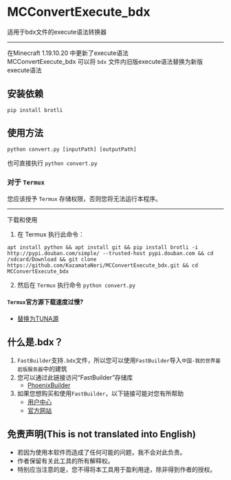 # MCConvertExecute_bdx
适用于bdx文件的execute语法转换器
***
在Minecraft 1.19.10.20 中更新了execute语法<br>
MCConvertExecute_bdx 可以将 `bdx` 文件内旧版execute语法替换为新版execute语法<br>
## 安装依赖
```
pip install brotli
```
## 使用方法
```
python convert.py [inputPath] [outputPath]
```
也可直接执行 `python convert.py`
### 对于 `Termux` 
您应该授予 `Termux` 存储权限，否则您将无法运行本程序。
***
下载和使用<br>
1. 在 Termux 执行此命令：
```shell
apt install python && apt install git && pip install brotli -i http://pypi.douban.com/simple/ --trusted-host pypi.douban.com && cd /sdcard/Download && git clone https://github.com/KazamataNeri/MCConvertExecute_bdx.git && cd MCConvertExecute_bdx
```
2. 然后在 `Termux` 执行命令 `python convert.py` <br>
#### `Termux`官方源下载速度过慢?
 - [替换为TUNA源](https://mirrors.tuna.tsinghua.edu.cn/help/termux/)

## 什么是.bdx？
1.  `FastBuilder`支持`.bdx`文件，所以您可以使用`FastBuilder`导入`中国-我的世界基岩版服务器`中的建筑
2. 您可以通过此链接访问“FastBuilder”存储库
   - [ PhoenixBuilder ](https://github.com/LNSSPsd/PhoenixBuilder/)
3. 如果您想购买和使用`FastBuilder`，以下链接可能对您有所帮助
   - [用户中心](https://uc.fastbuilder.pro/)
   - [官方网站](https://fastbuilder.pro/)
## 免责声明(This is not translated into English)
- 若因为使用本软件而造成了任何可能的问题，我不会对此负责。 
- 作者保留有关此工具的所有解释权。
- 特别应当注意的是，您不得将本工具用于盈利用途，除非得到作者的授权。
